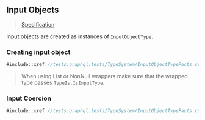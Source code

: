 ## Input Objects

> [Specification](https://facebook.github.io/graphql/June2018/#sec-Input-Objects)

Input objects are created as instances of `InputObjectType`.

### Creating input object

```csharp
#include::xref://tests:graphql.tests/TypeSystem/InputObjectTypeFacts.cs?s=Tanka.GraphQL.Tests.TypeSystem.InputObjectTypeFacts.Define
```

> When using List or NonNull wrappers make sure that the wrapped type passes `TypeIs.IsInputType`.

### Input Coercion

```csharp
#include::xref://tests:graphql.tests/TypeSystem/InputObjectTypeFacts.cs?s=Tanka.GraphQL.Tests.TypeSystem.InputObjectTypeFacts.Input_coercion
```
